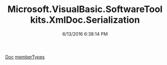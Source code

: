﻿---
title: Microsoft.VisualBasic.SoftwareToolkits.XmlDoc.Serialization
date: 6/13/2016 6:38:14 PM
---

[Doc](T-Microsoft.VisualBasic.SoftwareToolkits.XmlDoc.Serialization.Doc.html)
[memberTypes](T-Microsoft.VisualBasic.SoftwareToolkits.XmlDoc.Serialization.memberTypes.html)
